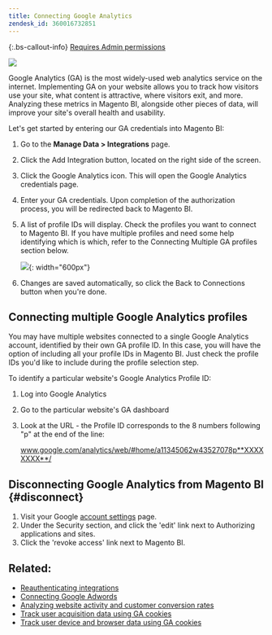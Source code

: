 ```yaml
---
title: Connecting Google Analytics
zendesk_id: 360016732851
---
```


{:.bs-callout-info}
[Requires Admin permissions](../administrator/user-management/user-management.md)

![](../assets/google-analytics-logo.png)

Google Analytics (GA) is the most widely-used web analytics service on the internet. Implementing GA on your website allows you to track how visitors use your site, what content is attractive, where visitors exit, and more. Analyzing these metrics in Magento BI, alongside other pieces of data, will improve your site\'s overall health and usability.

Let\'s get started by entering our GA credentials into Magento BI:

1. Go to the **Manage Data > Integrations** page.
1. Click the Add Integration button, located on the right side of the screen.
1. Click the Google Analytics icon. This will open the Google Analytics credentials page.
1. Enter your GA credentials. Upon completion of the authorization process, you will be redirected back to Magento BI.
1. A list of profile IDs will display. Check the profiles you want to connect to Magento BI. If you have multiple profiles and need some help identifying which is which, refer to the Connecting Multiple GA profiles section below.

     ![](../assets/Screen_Shot_2015-11-17_at_11.20.08_AM.png){: width="600px"}

1. Changes are saved automatically, so click the Back to Connections button when you\'re done.

## Connecting multiple Google Analytics profiles

You may have multiple websites connected to a single Google Analytics account, identified by their own GA profile ID. In this case, you will have the option of including all your profile IDs in Magento BI. Just check the profile IDs you\'d like to include during the profile selection step.

To identify a particular website\'s Google Analytics Profile ID:

1. Log into Google Analytics
1. Go to the particular website\'s GA dashboard
1. Look at the URL - the Profile ID corresponds to the 8 numbers following \"p\" at the end of the line:

   www.google.com/analytics/web/#home/a11345062w43527078p**XXXXXXXX**/

## Disconnecting Google Analytics from Magento BI {#disconnect}

1. Visit your Google [account settings](https://www.google.com/accounts/) page.
1. Under the Security section,  and click the \'edit\' link next to Authorizing applications and sites.
1. Click the \'revoke access\' link next to Magento BI.

## Related:

* [Reauthenticating integrations](https://support.magento.com/hc/en-us/articles/360016733151)
* [Connecting Google Adwords](../data-analyst/importing-data/integrations/google-adwords.md)
* [Analyzing website activity and customer conversion rates](../data-analyst/analysis/web-act-cust-conversion.md)
* [Track user acquisition data using GA cookies](../data-analyst/analysis/google-track-user-acq.md)
* [Track user device and browser data using GA cookies](https://support.magento.com/hc/en-us/articles/360016732911)

